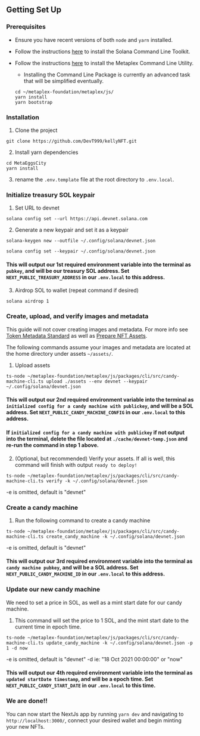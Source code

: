 ## Getting Set Up

### Prerequisites

- Ensure you have recent versions of both `node` and `yarn` installed.

- Follow the instructions [here](https://docs.solana.com/cli/install-solana-cli-tools) to install the Solana Command Line Toolkit.

- Follow the instructions [here](https://hackmd.io/@levicook/HJcDneEWF) to install the Metaplex Command Line Utility.
  - Installing the Command Line Package is currently an advanced task that will be simplified eventually.
  ```
  cd ~/metaplex-foundation/metaplex/js/
  yarn install
  yarn bootstrap
  ```


### Installation

1. Clone the project

```
git clone https://github.com/DevT999/kellyNFT.git
```

2. Install yarn dependencies

```
cd MetaEggsCity
yarn install
```

3. rename the `.env.template` file at the root directory to `.env.local`.

### Initialize treasury SOL keypair

1. Set URL to devnet

```
solana config set --url https://api.devnet.solana.com
```

2. Generate a new keypair and set it as a keypair

```
solana-keygen new --outfile ~/.config/solana/devnet.json

solana config set --keypair ~/.config/solana/devnet.json
```

#### This will output our 1st required environment variable into the terminal as `pubkey`, and will be our treasury SOL address. Set `NEXT_PUBLIC_TREASURY_ADDRESS` in our `.env.local` to this address.

3. Airdrop SOL to wallet (repeat command if desired)

```
solana airdrop 1
```

### Create, upload, and verify images and metadata

This guide will not cover creating images and metadata. For more info see [Token Metadata Standard](https://docs.metaplex.com/nft-standard) as well as [Prepare NFT Assets](https://docs.metaplex.com/create-candy/prepare-assets).

The following commands assume your images and metadata are located at the home directory under assets `~/assets/`.

1. Upload assets

```
ts-node ~/metaplex-foundation/metaplex/js/packages/cli/src/candy-machine-cli.ts upload ./assets --env devnet --keypair ~/.config/solana/devnet.json
```

#### This will output our 2nd required environment variable into the terminal as `initialized config for a candy machine with publickey`, and will be a SOL address. Set `NEXT_PUBLIC_CANDY_MACHINE_CONFIG` in our `.env.local` to this address.

#### If `initialized config for a candy machine with publickey` if not output into the terminal, delete the file located at `./cache/devnet-temp.json` and re-run the command in step 1 above.

2. (Optional, but recommended) Verify your assets. If all is well, this command will finish with output `ready to deploy!`

```
ts-node ~/metaplex-foundation/metaplex/js/packages/cli/src/candy-machine-cli.ts verify -k ~/.config/solana/devnet.json
```

-e is omitted, default is "devnet"

### Create a candy machine

1. Run the following command to create a candy machine

```
ts-node ~/metaplex-foundation/metaplex/js/packages/cli/src/candy-machine-cli.ts create_candy_machine -k ~/.config/solana/devnet.json
```

-e is omitted, default is "devnet"

#### This will output our 3rd required environment variable into the terminal as `candy machine pubkey`, and will be a SOL address. Set `NEXT_PUBLIC_CANDY_MACHINE_ID` in our `.env.local` to this address.

### Update our new candy machine

We need to set a price in SOL, as well as a mint start date for our candy machine.

1. This command will set the price to 1 SOL, and the mint start date to the current time in epoch time.

```
ts-node ~/metaplex-foundation/metaplex/js/packages/cli/src/candy-machine-cli.ts update_candy_machine -k ~/.config/solana/devnet.json -p 1 -d now
```

-e is omitted, default is "devnet"
-d ie: "18 Oct 2021 00:00:00" or "now"

#### This will output our 4th required environment variable into the terminal as `updated startDate timestamp`, and will be a epoch time. Set `NEXT_PUBLIC_CANDY_START_DATE` in our `.env.local` to this time.

### We are done!!

You can now start the NextJs app by running `yarn dev` and navigating to `http://localhost:3000/`, connect your desired wallet and begin minting your new NFTs.

